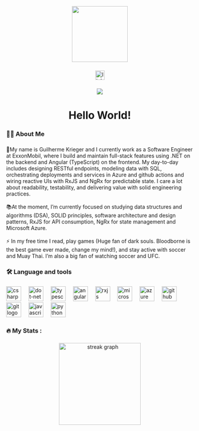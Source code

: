 <div align="center">
  <img height="150" src="https://media3.giphy.com/media/v1.Y2lkPTc5MGI3NjExdGQ0cm5ub3ZsYm1zNXRkZmcwbzNvNnF5OGpjbTNpaXV2MnZ4dDM1OCZlcD12MV9pbnRlcm5hbF9naWZfYnlfaWQmY3Q9Zw/oK257YkUTwuWc/giphy.gif"  />
</div>

###

<div align="center">
  <a href="https://br.linkedin.com/in/guilherme-krieger-aa684b137" target="_blank">
    <img src="https://img.shields.io/static/v1?message=LinkedIn&logo=linkedin&label=&color=0077B5&logoColor=white&labelColor=&style=for-the-badge" height="25" alt="linkedin logo"  />
  </a>
</div>

###

<div align="center">
  <img src="https://visitor-badge.laobi.icu/badge?page_id=GAWK96.GAWK96&"  />
</div>

###

<h1 align="center">Hello World!</h1>

###

<h3 align="left">👩‍💻  About Me</h3>

###

<p align="left">🔭My name is Guilherme Krieger and I currently work as a Software Engineer at ExxonMobil, where I build and maintain full-stack features using .NET on the backend and Angular (TypeScript) on the frontend. My day-to-day includes designing RESTful endpoints, modeling data with SQL, orchestrating deployments and services in Azure and github actions and wiring reactive UIs with RxJS and NgRx for predictable state. I care a lot about readability, testability, and delivering value with solid engineering practices.<br><br>📚At the moment, I’m currently focused on studying data structures and algorithms (DSA), SOLID principles, software architecture and design patterns, RxJS for API consumption, NgRx for state management and Microsoft Azure.<br><br>⚡ In my free time I read, play games (Huge fan of dark souls. Bloodborne is the best game ever made, change my mind!), and stay active with soccer and Muay Thai. I’m also a big fan of watching soccer and UFC.</p>

###

<h3 align="left">🛠 Language and tools</h3>

###

<div align="left">
  <img src="https://cdn.jsdelivr.net/gh/devicons/devicon/icons/csharp/csharp-original.svg" height="40" alt="csharp logo"  />
  <img width="12" />
  <img src="https://cdn.jsdelivr.net/gh/devicons/devicon/icons/dot-net/dot-net-plain-wordmark.svg" height="40" alt="dot-net logo"  />
  <img width="12" />
  <img src="https://cdn.jsdelivr.net/gh/devicons/devicon/icons/typescript/typescript-original.svg" height="40" alt="typescript logo"  />
  <img width="12" />
  <img src="https://cdn.jsdelivr.net/gh/devicons/devicon/icons/angularjs/angularjs-original.svg" height="40" alt="angularjs logo"  />
  <img width="12" />
  <img src="https://cdn.jsdelivr.net/gh/devicons/devicon@latest/icons/rxjs/rxjs-plain.svg" height="40" alt="rxjs logo" />
  <img width="12" />
  <img src="https://cdn.jsdelivr.net/gh/devicons/devicon/icons/microsoftsqlserver/microsoftsqlserver-plain.svg" height="40" alt="microsoftsqlserver logo"  />
  <img width="12" />
  <img src="https://cdn.jsdelivr.net/gh/devicons/devicon/icons/azure/azure-original.svg" height="40" alt="azure logo"  />
  <img width="12" />
  <img src="https://cdn.jsdelivr.net/gh/devicons/devicon/icons/github/github-original.svg" height="40" alt="github logo"  />
  <img width="12" />
  <img src="https://cdn.jsdelivr.net/gh/devicons/devicon/icons/git/git-original.svg" height="40" alt="git logo"  />
  <img width="12" />
  <img src="https://cdn.jsdelivr.net/gh/devicons/devicon/icons/javascript/javascript-original.svg" height="40" alt="javascript logo"  />
  <img width="12" />
  <img src="https://cdn.jsdelivr.net/gh/devicons/devicon@latest/icons/python/python-original.svg" height="40" alt="python logo" />
          
</div>

###

<h3 align="left">🔥   My Stats :</h3>

###

<div align="center">
  <img src="https://streak-stats.demolab.com?user=GAWK96&locale=en&mode=daily&theme=dark&hide_border=false&border_radius=5&order=3" height="220" alt="streak graph"  />
</div>

###

